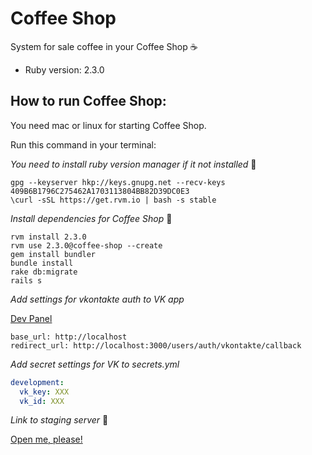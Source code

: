 # Coffee Shop

System for sale coffee in your Coffee Shop :coffee:

* Ruby version: 2.3.0

## How to run Coffee Shop: 

You need mac or linux for starting Coffee Shop.

Run this command in your terminal:

_You need to install ruby version manager if it not installed_ :rocket:
```shell
gpg --keyserver hkp://keys.gnupg.net --recv-keys 409B6B1796C275462A1703113804BB82D39DC0E3
\curl -sSL https://get.rvm.io | bash -s stable
```

_Install dependencies for Coffee Shop_ :ice_cream:
```shell
rvm install 2.3.0
rvm use 2.3.0@coffee-shop --create
gem install bundler
bundle install
rake db:migrate
rails s
```

_Add settings for vkontakte auth to VK app_

[Dev Panel](https://vk.com/apps?act=manage)

```
base_url: http://localhost
redirect_url: http://localhost:3000/users/auth/vkontakte/callback
```

_Add secret settings for VK to secrets.yml_

```yml
development:
  vk_key: XXX
  vk_id: XXX
```

_Link to staging server_ :herb:

[Open me, please!](http://coffee-shop.toel.ru)